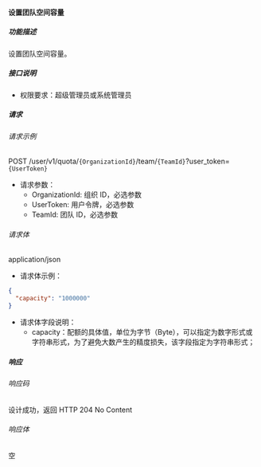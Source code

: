 #### 设置团队空间容量

##### 功能描述

设置团队空间容量。

##### 接口说明

- 权限要求：超级管理员或系统管理员

##### 请求

###### 请求示例
POST /user/v1/quota/`{OrganizationId}`/team/`{TeamId}`?user_token=`{UserToken}`

- 请求参数：
  - OrganizationId: 组织 ID，必选参数
  - UserToken: 用户令牌，必选参数
  - TeamId: 团队 ID，必选参数

###### 请求体

application/json

- 请求体示例：

```json
{
  "capacity": "1000000"
}
```

- 请求体字段说明：
  - capacity：配额的具体值，单位为字节（Byte），可以指定为数字形式或字符串形式，为了避免大数产生的精度损失，该字段指定为字符串形式；


##### 响应

###### 响应码

设计成功，返回 HTTP 204 No Content

###### 响应体
空
